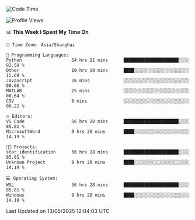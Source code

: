 <!--START_SECTION:waka-->
![Code Time](http://img.shields.io/badge/Code%20Time-2%2C833%20hrs%2033%20mins-blue)

![Profile Views](http://img.shields.io/badge/Profile%20Views-0-blue)

📊 **This Week I Spent My Time On** 

```text
🕑︎ Time Zone: Asia/Shanghai

💬 Programming Languages: 
Python                   54 hrs 21 mins      █████████████████████░░░░   82.58 % 
Other                    10 hrs 19 mins      ████░░░░░░░░░░░░░░░░░░░░░   15.69 % 
JavaScript               26 mins             ░░░░░░░░░░░░░░░░░░░░░░░░░   00.66 % 
MATLAB                   25 mins             ░░░░░░░░░░░░░░░░░░░░░░░░░   00.64 % 
CSV                      8 mins              ░░░░░░░░░░░░░░░░░░░░░░░░░   00.22 % 

🔥 Editors: 
VS Code                  56 hrs 28 mins      █████████████████████░░░░   85.81 % 
MicrosoftWord            9 hrs 20 mins       ████░░░░░░░░░░░░░░░░░░░░░   14.19 % 

🐱‍💻 Projects: 
star_identification      56 hrs 28 mins      █████████████████████░░░░   85.81 % 
Unknown Project          9 hrs 20 mins       ████░░░░░░░░░░░░░░░░░░░░░   14.19 % 

💻 Operating System: 
WSL                      56 hrs 28 mins      █████████████████████░░░░   85.81 % 
Windows                  9 hrs 20 mins       ████░░░░░░░░░░░░░░░░░░░░░   14.19 % 
```


 Last Updated on 13/05/2025 12:04:03 UTC
<!--END_SECTION:waka-->